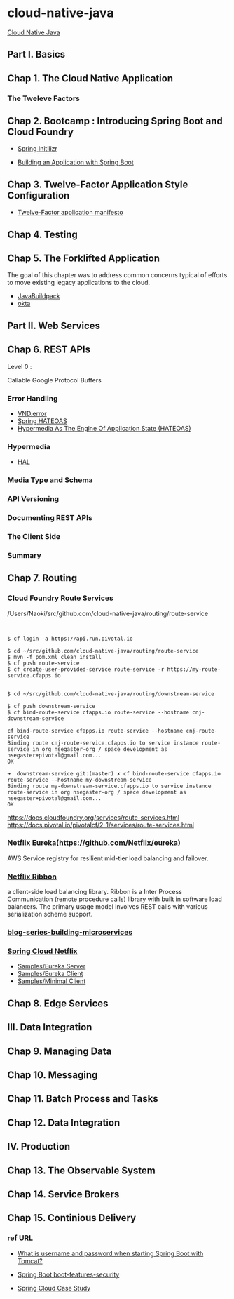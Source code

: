 # cloud-native-java

[Cloud Native Java](http://shop.oreilly.com/product/0636920038252.do)

## Part I. Basics

## Chap 1. The Cloud Native Application

### The Tweleve Factors

## Chap 2. Bootcamp : Introducing Spring Boot and Cloud Foundry

- [Spring Initilizr](http://start.spring.io/)

- [Building an Application with Spring Boot](https://spring.io/guides/gs/spring-boot/)

## Chap 3. Twelve-Factor Application Style Configuration

- [Twelve-Factor application manifesto](https://12factor.net/config)

## Chap 4. Testing

## Chap 5. The Forklifted Application

The goal of this chapter was to address common concerns typical of efforts to move existing legacy applications to the cloud.

- [JavaBuildpack](https://github.com/cloudfoundry/java-buildpack)
- [okta](https://developer.okta.com/)

## Part II. Web Services

## Chap 6. REST APIs

Level 0 : 

Callable<T>
Google Protocol Buffers

### Error Handling

- [VND.error](https://github.com/blongden/vnd.error)
- [Spring HATEOAS](https://projects.spring.io/spring-hateoas/)
- [Hypermedia As The Engine Of Application State (HATEOAS) ](https://en.wikipedia.org/wiki/HATEOAS)

### Hypermedia

- [HAL](http://stateless.co/hal_specification.html)

### Media Type and Schema

### API Versioning

### Documenting REST APIs

### The Client Side

### Summary

## Chap 7. Routing

### Cloud Foundry Route Services

/Users/Naoki/src/github.com/cloud-native-java/routing/route-service

```


$ cf login -a https://api.run.pivotal.io

$ cd ~/src/github.com/cloud-native-java/routing/route-service
$ mvn -f pom.xml clean install 
$ cf push route-service
$ cf create-user-provided-service route-service -r https://my-route-service.cfapps.io


$ cd ~/src/github.com/cloud-native-java/routing/downstream-service

$ cf push downstream-service
$ cf bind-route-service cfapps.io route-service --hostname cnj-downstream-service

cf bind-route-service cfapps.io route-service --hostname cnj-route-service
Binding route cnj-route-service.cfapps.io to service instance route-service in org nsegaster-org / space development as nsegaster+pivotal@gmail.com...
OK

➜  downstream-service git:(master) ✗ cf bind-route-service cfapps.io route-service --hostname my-downstream-service
Binding route my-downstream-service.cfapps.io to service instance route-service in org nsegaster-org / space development as nsegaster+pivotal@gmail.com...
OK

```
https://docs.cloudfoundry.org/services/route-services.html
https://docs.pivotal.io/pivotalcf/2-1/services/route-services.html

### Netflix Eureka(https://github.com/Netflix/eureka)

AWS Service registry for resilient mid-tier load balancing and failover.

### [Netflix Ribbon](https://github.com/Netflix/ribbon)

a client-side load balancing library.
Ribbon is a Inter Process Communication (remote procedure calls) library with built in software load balancers. The primary usage model involves REST calls with various serialization scheme support.

### [blog-series-building-microservices](http://callistaenterprise.se/blogg/teknik/2015/05/20/blog-series-building-microservices/)

### [Spring Cloud Netflix](https://cloud.spring.io/spring-cloud-netflix/)

- [Samples/Eureka Server](https://github.com/spring-cloud-samples/eureka)
- [Samples/Eureka Client](https://github.com/spring-cloud-samples/customers-stores)
- [Samples/Minimal Client](https://github.com/spring-cloud-samples/scripts/blob/master/demo/client.groovy)

## Chap 8. Edge Services

## III. Data Integration

## Chap 9. Managing Data

## Chap 10. Messaging

## Chap 11. Batch Process and Tasks

## Chap 12. Data Integration

## IV. Production

## Chap 13. The Observable System

## Chap 14. Service Brokers

## Chap 15. Continious Delivery

### ref URL

- [What is username and password when starting Spring Boot with Tomcat?](https://stackoverflow.com/questions/37285016/what-is-username-and-password-when-starting-spring-boot-with-tomcat)

- [Spring Boot boot-features-security](https://docs.spring.io/spring-boot/docs/1.5.9.RELEASE/reference/htmlsingle/#boot-features-security)

- [Spring Cloud Case Study](https://www.infoq.com/presentations/spring-boot-cloud-case-study)